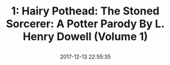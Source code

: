 ---
title: > #shorten me
  1: Hairy Pothead: The Stoned Sorcerer: A Potter Parody By L. Henry Dowell (Volume 1)
name: >
  1: Hairy Pothead: The Stoned Sorcerer: A Potter Parody By L. Henry Dowell (Volume 1)
date: "2017-12-13 22:55:35"
buy_now: "https://www.amazon.com/Pothead-Stoned-Sorcerer-Potter-Parody/dp/0615881238?SubscriptionId=AKIAIA5RBQIWQVTCUEUQ&tag=coldcutdeals-20&linkCode=xm2&camp=2025&creative=165953&creativeASIN=0615881238"
description_markdown: >-

  1: Hairy Pothead: The Stoned Sorcerer: A Potter Parody By L. Henry Dowell (Volume 1)
tweet_id_str: "941079180984422400"
price: "$5.99"
list_price: ""
deal_price: ""
you_save: ""
asin: "0615881238"
image: "https://images-na.ssl-images-amazon.com/images/I/51qecpA7aXL.jpg"
---